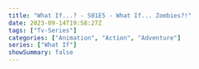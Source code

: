 ```yaml
---
title: "What If...? - S01E5 - What If... Zombies?!"
date: 2023-09-14T19:58:27Z
tags: ["Tv-Series"]
categories: ["Animation", "Action", "Adventure"]
series: ["What If"]
showSummary: false
---
```


  <mux-player stream-type="on-demand"
  src="https://kp3d-my.sharepoint.com/personal/ryoo_kp3d_onmicrosoft_com/_layouts/15/download.aspx?share=EUUsQCnmAxNGp6QcpPKlLqYBsyr3LWrnq07AI2XziC97lA" metadata-video-title="What If...? - S01E5 - What If... Zombies?!" prefer-playback="mse" controls>
 
  </mux-player>
  
  
  <script src="https://cdn.jsdelivr.net/npm/@mux/mux-player"></script>
  
   <script id="kaLHZdyagPfUx600iXT591EFf02ARVxMcfzGG3yz9dZtQ" type="application/ld+json">
 {
  "@context": "https://schema.org/",
  "@type": "VideoObject",
  "name": "What If...? - S01E5 - What If... Zombies?!",
  "contentUrl": "https://stream.mux.com/kaLHZdyagPfUx600iXT591EFf02ARVxMcfzGG3yz9dZtQ.m3u8",
  "thumbnailUrl": "https://www.themoviedb.org/t/p/original/rsXvPMXywgPPiylJHVL1q29x7J6.jpg?width=314&fit_mode=preserve&time=25",
  "uploadDate": "2023-09-14T19:58:27Z",
}

</script>


